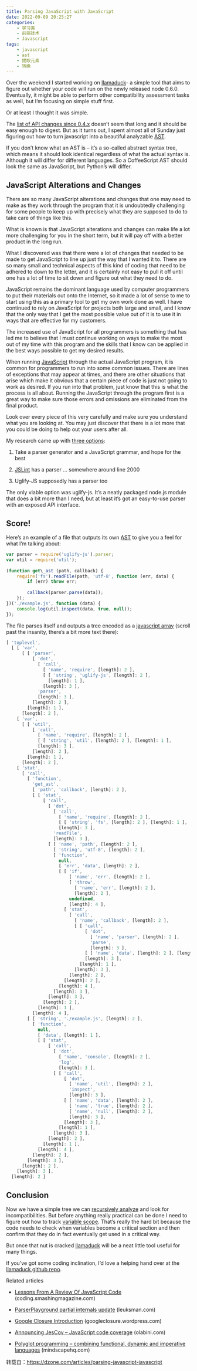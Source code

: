 ```yaml
---
title: Parsing JavaScript with JavaScript
date: 2022-09-09 20:25:27
categories:
    - 学习类
    - 前端技术
    - Javascript
tags: 
    - javascript
    - ast
    - 提取元素
    - 转换
---
```

Over the weekend I started working on [llamaduck](https://github.com/Swizec/llamaduck)\- a simple tool that aims to figure out whether your code will run on the newly released node 0.6.0. Eventually, it might be able to perform other compatibility assessment tasks as well, but I’m focusing on simple stuff first.

Or at least I thought it was simple.

The [list of API changes since 0.4.x](https://github.com/joyent/node/wiki/API-changes-between-v0.4-and-v0.6) doesn’t seem that long and it should be easy enough to digest. But as it turns out, I spent almost all of Sunday just figuring out how to turn javascript into a beautiful analyzable [AST](http://en.wikipedia.org/wiki/Abstract_syntax_tree).

If you don’t know what an AST is – it’s a so-called abstract syntax tree, which means it should look identical regardless of what the actual syntax is. Although it will differ for different languages. So a CoffeeScript AST should look the same as JavaScript, but Python’s will differ.

## JavaScript Alterations and Changes

There are so many JavaScript alterations and changes that one may need to make as they work through the program that it is undoubtedly challenging for some people to keep up with precisely what they are supposed to do to take care of things like this. 

What is known is that JavaScript alterations and changes can make life a lot more challenging for you in the short term, but it will pay off with a better product in the long run. 

What I discovered was that there were a lot of changes that needed to be made to get JavaScript to line up just the way that I wanted it to. There are so many small and technical aspects of this kind of coding that need to be adhered to down to the letter, and it is certainly not easy to pull it off until one has a lot of time to sit down and figure out what they need to do. 

JavaScript remains the dominant language used by computer programmers to put their materials out onto the Internet, so it made a lot of sense to me to start using this as a primary tool to get my own work done as well. I have continued to rely on JavaScript for projects both large and small, and I know that the only way that I get the most possible value out of it is to use it in ways that are effective for my customers. 

The increased use of JavaScript for all programmers is something that has led me to believe that I must continue working on ways to make the most out of my time with this program and the skills that I know can be applied in the best ways possible to get my desired results. 

When running [JavaScript](https://dzone.com/articles/javascript-quiz-11) through the actual JavaScript program, it is common for programmers to run into some common issues. There are lines of exceptions that may appear at times, and there are other situations that arise which make it obvious that a certain piece of code is just not going to work as desired. If you run into that problem, just know that this is what the process is all about. Running the JavaScript through the program first is a great way to make sure those errors and omissions are eliminated from the final product. 

Look over every piece of this very carefully and make sure you understand what you are looking at. You may just discover that there is a lot more that you could be doing to help out your users after all. 

My research came up with [three options](https://dzone.com/articles/javascript-quiz-9):

1. Take a parser generator and a JavaScript grammar, and hope for the best
    
2. [JSLint](http://www.jslint.com/) has a parser … somewhere around line 2000
    
3. Uglify-JS supposedly has a parser too
    

The only viable option was uglify-js. It’s a neatly packaged node.js module that does a bit more than I need, but at least it’s got an easy-to-use parser with an exposed API interface.

## Score!

Here’s an example of a file that outputs its own [AST](https://dzone.com/articles/javascript-prototypal-inheritance) to give you a feel for what I’m talking about:

```js
var parser = require('uglify-js').parser;
var util = require('util');
 
(function get\_ast (path, callback) {
    require('fs').readFile(path, 'utf-8', function (err, data) {
        if (err) throw err;
 
        callback(parser.parse(data));
    });
})('./example.js', function (data) {
    console.log(util.inspect(data, true, null));
});
```

The file parses itself and outputs a tree encoded as a [javascript array](https://dzone.com/articles/javascript-module-system) (scroll past the insanity, there’s a bit more text there):
```js
[ 'toplevel',
  [ [ 'var',
      [ [ 'parser',
          [ 'dot',
            [ 'call',
              [ 'name', 'require', [length]: 2 ],
              [ [ 'string', 'uglify-js', [length]: 2 ],
                [length]: 1 ],
              [length]: 3 ],
            'parser',
            [length]: 3 ],
          [length]: 2 ],
        [length]: 1 ],
      [length]: 2 ],
    [ 'var',
      [ [ 'util',
          [ 'call',
            [ 'name', 'require', [length]: 2 ],
            [ [ 'string', 'util', [length]: 2 ], [length]: 1 ],
            [length]: 3 ],
          [length]: 2 ],
        [length]: 1 ],
      [length]: 2 ],
    [ 'stat',
      [ 'call',
        [ 'function',
          'get_ast',
          [ 'path', 'callback', [length]: 2 ],
          [ [ 'stat',
              [ 'call',
                [ 'dot',
                  [ 'call',
                    [ 'name', 'require', [length]: 2 ],
                    [ [ 'string', 'fs', [length]: 2 ], [length]: 1 ],
                    [length]: 3 ],
                  'readFile',
                  [length]: 3 ],
                [ [ 'name', 'path', [length]: 2 ],
                  [ 'string', 'utf-8', [length]: 2 ],
                  [ 'function',
                    null,
                    [ 'err', 'data', [length]: 2 ],
                    [ [ 'if',
                        [ 'name', 'err', [length]: 2 ],
                        [ 'throw',
                          [ 'name', 'err', [length]: 2 ],
                          [length]: 2 ],
                        undefined,
                        [length]: 4 ],
                      [ 'stat',
                        [ 'call',
                          [ 'name', 'callback', [length]: 2 ],
                          [ [ 'call',
                              [ 'dot',
                                [ 'name', 'parser', [length]: 2 ],
                                'parse',
                                [length]: 3 ],
                              [ [ 'name', 'data', [length]: 2 ], [length]: 1 ],
                              [length]: 3 ],
                            [length]: 1 ],
                          [length]: 3 ],
                        [length]: 2 ],
                      [length]: 2 ],
                    [length]: 4 ],
                  [length]: 3 ],
                [length]: 3 ],
              [length]: 2 ],
            [length]: 1 ],
          [length]: 4 ],
        [ [ 'string', './example.js', [length]: 2 ],
          [ 'function',
            null,
            [ 'data', [length]: 1 ],
            [ [ 'stat',
                [ 'call',
                  [ 'dot',
                    [ 'name', 'console', [length]: 2 ],
                    'log',
                    [length]: 3 ],
                  [ [ 'call',
                      [ 'dot',
                        [ 'name', 'util', [length]: 2 ],
                        'inspect',
                        [length]: 3 ],
                      [ [ 'name', 'data', [length]: 2 ],
                        [ 'name', 'true', [length]: 2 ],
                        [ 'name', 'null', [length]: 2 ],
                        [length]: 3 ],
                      [length]: 3 ],
                    [length]: 1 ],
                  [length]: 3 ],
                [length]: 2 ],
              [length]: 1 ],
            [length]: 4 ],
          [length]: 2 ],
        [length]: 3 ],
      [length]: 2 ],
    [length]: 3 ],
  [length]: 2 ]
```

## Conclusion

Now we have a simple tree we can [recursively analyze](https://dzone.com/articles/javascript-attacks-in-webviews) and look for incompatibilities. But before anything really practical can be done I need to figure out how to track [variable scope](http://en.wikipedia.org/wiki/Scope_%2528programming%2529). That’s really the hard bit because the code needs to check when variables become a critical section and then confirm that they do in fact eventually get used in a critical way.

But once that nut is cracked [llamaduck](https://github.com/Swizec/llamaduck) will be a neat little tool useful for many things.

If you’ve got some coding inclination, I’d love a helping hand over at the [llamaduck github repo](https://github.com/Swizec/llamaduck).

Related articles

- [Lessons From A Review Of JavaScript Code](http://coding.smashingmagazine.com/2011/10/27/lessons-from-a-review-of-javascript-code/) (coding.smashingmagazine.com)
    
- [ParserPlayground partial internals update](http://leuksman.com/log/2011/09/29/parserplayground-partial-internals-update/) (leuksman.com)
    
- [Google Closure Introduction](http://googleclosure.wordpress.com/2011/08/27/google-closure-introduction/) (googleclosure.wordpress.com)
    
- [Announcing JesCov – JavaScript code coverage](http://olabini.com/blog/2011/11/announcing-jescov-javascript-code-coverage/) (olabini.com)
    
- [Polyglot programming – combining functional, dynamic and imperative languages](http://www.mindscapehq.com/blog/index.php/2011/07/21/polyglot-programming-some-lessons-learned/) (mindscapehq.com)

转载自：https://dzone.com/articles/parsing-javascript-javascript